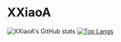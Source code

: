 # XXiaoA
![XXiaoA's GitHub stats](https://github-readme-stats.vercel.app/api?username=XXiaoA&count_private=true&show_icons=true&theme=onedark)
[![Top Langs](https://github-readme-stats.vercel.app/api/top-langs/?username=XXiaoA&layout=compact)](https://github.com/XXiaoA/github-readme-stats)
